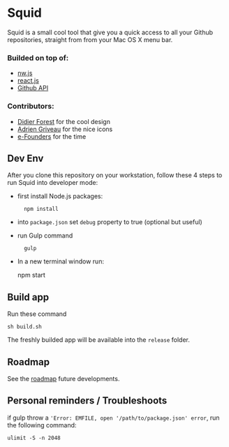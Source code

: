 # Squid

Squid is a small cool tool that give you a quick access to all your Github repositories, straight from from your Mac OS X menu bar.

### Builded on top of:

* [nw.js](http://nwjs.io/)
* [react.js](https://facebook.github.io/react/)
* [Github API](https://developer.github.com/v3/)

### Contributors:

* [Didier Forest](https://github.com/welcometothesky) for the cool design 
* [Adrien Griveau](https://dribbble.com/adrien-griveau) for the nice icons
* [e-Founders](http://www.e-founders.com) for the time

## Dev Env

After you clone this repository on your workstation, follow these 4 steps to run Squid into developer mode:

* first install Node.js packages:

		npm install
		
* into `package.json` set `debug` property to true (optional but useful)
	
* run Gulp command

		gulp
		
* In a new terminal window run:

	npm start
	
## Build app

Run these command

	sh build.sh
	
The freshly builded app will be available into the `release` folder.

## Roadmap

See the [roadmap](https://github.com/michael-lefebvre/Squid/milestones) future developments.


## Personal reminders / Troubleshoots

if gulp throw a `'Error: EMFILE, open '/path/to/package.json' error`, run the following command: 

	ulimit -S -n 2048 
